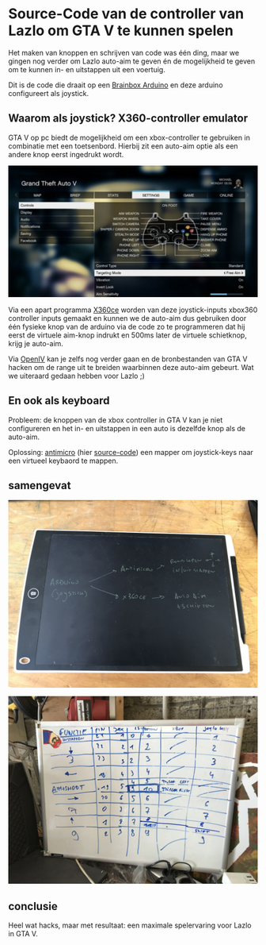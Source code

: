 # Source-Code van de controller van Lazlo om GTA V te kunnen spelen 

Het maken van knoppen en schrijven van code was één ding, maar we gingen nog verder om Lazlo auto-aim te geven én de mogelijkheid te geven om te kunnen in- en uitstappen uit een voertuig.

Dit is de code die draait op een [Brainbox Arduino](https://e2cre8.be/?page_id=21) en deze arduino configureert als joystick.

## Waarom als joystick? X360-controller emulator

GTA V op pc biedt de mogelijkheid om een xbox-controller te gebruiken in combinatie met een toetsenbord. Hierbij zit een auto-aim optie als een andere knop eerst ingedrukt wordt.

![XBOX controller in GTA op PC](img/xbox-controller-in-gtaV.png)

Via een apart programma [X360ce](https://www.x360ce.com) worden van deze joystick-inputs xbox360 controller inputs gemaakt en kunnen we de auto-aim dus gebruiken door één fysieke knop van de arduino via de code zo te programmeren dat hij eerst de virtuele aim-knop indrukt en 500ms later de virtuele schietknop, krijg je auto-aim.

Via [OpenIV](http://openiv.com/?cat=23) kan je zelfs nog verder gaan en de bronbestanden van GTA V hacken om de range uit te breiden waarbinnen deze auto-aim gebeurt. Wat we uiteraard gedaan hebben voor Lazlo ;)

## En ook als keyboard

Probleem: de knoppen van de xbox controller in GTA V kan je niet configureren en het in- en uitstappen in een auto is dezelfde knop als de auto-aim.

Oplossing: [antimicro](https://emulationrealm.net/downloads/file/3374-antimicro-windows-64bit) (hier [source-code](https://github.com/AntiMicro/antimicro)) een mapper om joystick-keys naar een virtueel keybaord te mappen.

## samengevat

![Schematisch](img/schema.jpg)

![Compleet schema van mapping van de toetsen](img/compleet-schema.jpg)

## conclusie

Heel wat hacks, maar met resultaat: een maximale spelervaring voor Lazlo in GTA V.